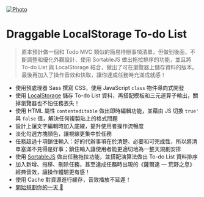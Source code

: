 [![Photo](https://cdn.dribbble.com/users/3800131/screenshots/6757018/_____2019-07-09___11.03.44_4x.png)](https://dribbble.com/raychangdesign)

# Draggable LocalStorage To-do List

> 原本預計做一個和 Todo MVC 類似的簡易待辦事項清單，但做到後面，不斷調整和優化外觀設計、使用 SortableJS 做出拖拉排序的功能，並且將 To-do List 與 LocalStorage 結合，做出了可在瀏覽器上儲存資料的版本。最後再加入了操作音效和快取，讓你達成任務時充滿成就感！

- 使用預處理器 Sass 撰寫 CSS，使用 JavaScript `class` 物件導向式開發
- 使用 [LocalStorage](https://developer.mozilla.org/zh-TW/docs/Web/API/Window/localStorage) 儲存 To-do List 資料，再搭配模板和三元運算子輸出，關掉瀏覽器也不怕任務丟失！
- 使用 HTML 屬性 `contenteditable` 做出即時編輯功能，並藉由 JS 切換 `true'` 與 `false` 值，解決任何複製貼上的格式問題
- 設計上讓文字編輯時加入底線，提升使用者操作流暢度
- 淡化勾選方塊顏色，讓視線更集中於任務
- 任務超過十項鎖住輸入：好的代辦事項在於清楚、必要和可完成性，所以將清單塞滿不見得是好事；鎖住輸入讓使用者能更適切地為一整天規劃安排
- 使用 [SortableJS](https://github.com/SortableJS/Sortable) 做出任務拖拉功能，並搭配演算法做出 To-do List 資料排序
- 加入新增、拖移、刪除任務，甚至達成任務時出現的《薩爾達 — 荒野之息》經典音效，讓操作體驗更有感！
- 使用 Cache 對資源進行緩存，音效播放不延遲！
- [開始規劃你的一天 🙂](https://rayc2045.github.io/draggable-localStorage-todoList/)